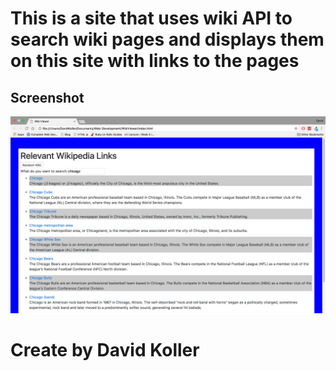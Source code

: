 This is a site that uses wiki API to search wiki pages and displays them on this site with links to the pages
===============================================================================================================


## Screenshot
[![IMAGE ALT TEXT HERE](https://github.com/kolldavi/Web-Development/blob/master/WikiViewer/WikiViewerScreenShot.png?raw=true)](http://www.dkoller.com/Web-Development/WikiViewer/index.html)



Create by David Koller
=======================
